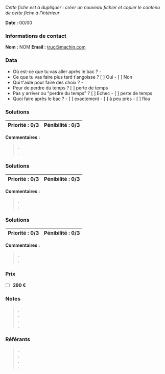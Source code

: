 *Cette fiche est à dupliquer : créer un nouveau fichier et copier le contenu de cette fiche à l'intérieur*

**Date :** 00/00

### Informations de contact
**Nom :** NOM
**Email :** truc@machin.com

### Data

- Où est-ce que tu vas aller après le bac ? - 
- Ce que tu vas faire plus tard t'angoisse ? [ ] Oui - [ ] Non
- Qui t'aide pour faire des choix ? - 
- Peur de perdre du temps ? [ ] perte de temps 
- Pas y arriver ou "perdre du temps" ? [ ] Echec - [ ] perte de temps 
- Quoi faire après le bac ? - [ ] exactement - [ ] à peu près - [ ] flou

### Solutions

**Priorité :** 0/3 | **Pénibilité :** 0/3 
------------ | -------------
**Commentaires :**
> .  
> .  

### Solutions

**Priorité :** 0/3 | **Pénibilité :** 0/3 
------------ | -------------
**Commentaires :**
> .  
> .  

### Solutions

**Priorité :** 0/3 | **Pénibilité :** 0/3 
------------ | -------------
**Commentaires :**
> .  
> .  

### Prix

- [ ] **290 €**

### Notes

> .  
> .  
> .  
> .  

### Référants

> .  
> .  
> .  
> .  

